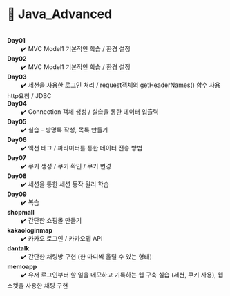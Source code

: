 # 📝 Java_Advanced
<br>
<b>Day01</b>  <br>
&nbsp;&nbsp;&nbsp;&nbsp;&nbsp;&nbsp;&nbsp;&nbsp;✔️ MVC Model1 기본적인 학습 / 환경 설정 <br>
<b>Day02</b>  <br>
&nbsp;&nbsp;&nbsp;&nbsp;&nbsp;&nbsp;&nbsp;&nbsp;✔️ MVC Model1 기본적인 학습 / 환경 설정 <br>
<b>Day03</b>  <br>
&nbsp;&nbsp;&nbsp;&nbsp;&nbsp;&nbsp;&nbsp;&nbsp;✔️ 세션을 사용한 로그인 처리 / request객체의 getHeaderNames() 함수 사용 http요청 / JDBC<br>
<b>Day04</b>  <br>
&nbsp;&nbsp;&nbsp;&nbsp;&nbsp;&nbsp;&nbsp;&nbsp;✔️ Connection 객체 생성 / 실습을 통한 데이터 입출력<br>
<b>Day05</b>  <br>
&nbsp;&nbsp;&nbsp;&nbsp;&nbsp;&nbsp;&nbsp;&nbsp;✔️ 실습 - 방명록 작성, 목록 만들기<br>
<b>Day06</b>  <br>
&nbsp;&nbsp;&nbsp;&nbsp;&nbsp;&nbsp;&nbsp;&nbsp;✔️ 액션 태그 / 파라미터를 통한 데이터 전송 방법 <br>
<b>Day07</b>  <br>
&nbsp;&nbsp;&nbsp;&nbsp;&nbsp;&nbsp;&nbsp;&nbsp;✔️ 쿠키 생성 / 쿠키 확인 / 쿠키 변경 <br>
<b>Day08</b>  <br>
&nbsp;&nbsp;&nbsp;&nbsp;&nbsp;&nbsp;&nbsp;&nbsp;✔️ 세션을 통한 세션 동작 원리 학습 <br>
<b>Day09</b>  <br>
&nbsp;&nbsp;&nbsp;&nbsp;&nbsp;&nbsp;&nbsp;&nbsp;✔️ 복습 <br>
<b>shopmall</b>  <br>
&nbsp;&nbsp;&nbsp;&nbsp;&nbsp;&nbsp;&nbsp;&nbsp;✔️ 간단한 쇼핑몰 만들기 <br>
<b>kakaologinmap</b>  <br>
&nbsp;&nbsp;&nbsp;&nbsp;&nbsp;&nbsp;&nbsp;&nbsp;✔️ 카카오 로그인 / 카카오맵 API <br>
<b>dantalk</b>  <br>
&nbsp;&nbsp;&nbsp;&nbsp;&nbsp;&nbsp;&nbsp;&nbsp;✔️ 간단한 채팅방 구현 (한 마디씩 올릴 수 있는 형태) <br>
<b>memoapp</b>  <br>
&nbsp;&nbsp;&nbsp;&nbsp;&nbsp;&nbsp;&nbsp;&nbsp;✔️ 유저 로그인부터 할 일을 메모하고 기록하는 웹 구축 실습 (세션, 쿠키 사용), 웹 소켓을 사용한 채팅 구현 <br>

<br>
